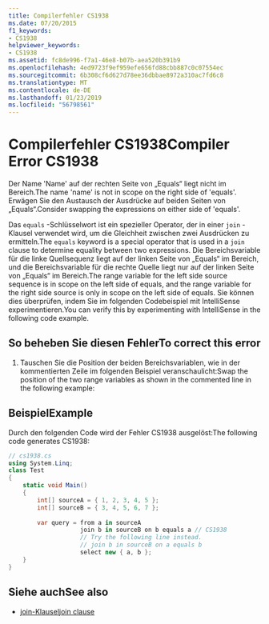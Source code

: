 ```yaml
---
title: Compilerfehler CS1938
ms.date: 07/20/2015
f1_keywords:
- CS1938
helpviewer_keywords:
- CS1938
ms.assetid: fc8de996-f7a1-46e8-b07b-aea520b391b9
ms.openlocfilehash: 4ed9723f9ef959efe656fd88cbb887c0c07554ec
ms.sourcegitcommit: 6b308cf6d627d78ee36dbbae8972a310ac7fd6c8
ms.translationtype: MT
ms.contentlocale: de-DE
ms.lasthandoff: 01/23/2019
ms.locfileid: "56798561"
---
```

# <a name="compiler-error-cs1938"></a><span data-ttu-id="4791d-102">Compilerfehler CS1938</span><span class="sxs-lookup"><span data-stu-id="4791d-102">Compiler Error CS1938</span></span>
<span data-ttu-id="4791d-103">Der Name 'Name' auf der rechten Seite von „Equals“ liegt nicht im Bereich.</span><span class="sxs-lookup"><span data-stu-id="4791d-103">The name 'name' is not in scope on the right side of 'equals'.</span></span> <span data-ttu-id="4791d-104">Erwägen Sie den Austausch der Ausdrücke auf beiden Seiten von „Equals“.</span><span class="sxs-lookup"><span data-stu-id="4791d-104">Consider swapping the expressions on either side of 'equals'.</span></span>  
  
 <span data-ttu-id="4791d-105">Das `equals` -Schlüsselwort ist ein spezieller Operator, der in einer `join` -Klausel verwendet wird, um die Gleichheit zwischen zwei Ausdrücken zu ermitteln.</span><span class="sxs-lookup"><span data-stu-id="4791d-105">The `equals` keyword is a special operator that is used in a `join` clause to determine equality between two expressions.</span></span> <span data-ttu-id="4791d-106">Die Bereichsvariable für die linke Quellsequenz liegt auf der linken Seite von „Equals“ im Bereich, und die Bereichsvariable für die rechte Quelle liegt nur auf der linken Seite von „Equals“ im Bereich.</span><span class="sxs-lookup"><span data-stu-id="4791d-106">The range variable for the left side source sequence is in scope on the left side of equals, and the range variable for the right side source is only in scope on the left side of equals.</span></span> <span data-ttu-id="4791d-107">Sie können dies überprüfen, indem Sie im folgenden Codebeispiel mit IntelliSense experimentieren.</span><span class="sxs-lookup"><span data-stu-id="4791d-107">You can verify this by experimenting with IntelliSense in the following code example.</span></span>  
  
## <a name="to-correct-this-error"></a><span data-ttu-id="4791d-108">So beheben Sie diesen Fehler</span><span class="sxs-lookup"><span data-stu-id="4791d-108">To correct this error</span></span>  
  
1.  <span data-ttu-id="4791d-109">Tauschen Sie die Position der beiden Bereichsvariablen, wie in der kommentierten Zeile im folgenden Beispiel veranschaulicht:</span><span class="sxs-lookup"><span data-stu-id="4791d-109">Swap the position of the two range variables as shown in the commented line in the following example:</span></span>  
  
## <a name="example"></a><span data-ttu-id="4791d-110">Beispiel</span><span class="sxs-lookup"><span data-stu-id="4791d-110">Example</span></span>  
 <span data-ttu-id="4791d-111">Durch den folgenden Code wird der Fehler CS1938 ausgelöst:</span><span class="sxs-lookup"><span data-stu-id="4791d-111">The following code generates CS1938:</span></span>  
  
```csharp  
// cs1938.cs  
using System.Linq;  
class Test  
{  
    static void Main()  
    {  
        int[] sourceA = { 1, 2, 3, 4, 5 };  
        int[] sourceB = { 3, 4, 5, 6, 7 };  
  
        var query = from a in sourceA  
                    join b in sourceB on b equals a // CS1938  
                    // Try the following line instead.  
                    // join b in sourceB on a equals b  
                    select new { a, b };  
    }  
}  
```  
  
## <a name="see-also"></a><span data-ttu-id="4791d-112">Siehe auch</span><span class="sxs-lookup"><span data-stu-id="4791d-112">See also</span></span>

- [<span data-ttu-id="4791d-113">join-Klausel</span><span class="sxs-lookup"><span data-stu-id="4791d-113">join clause</span></span>](../../csharp/language-reference/keywords/join-clause.md)
